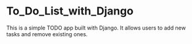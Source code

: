 # To_Do_List_with_Django
This is a simple TODO app built with Django. It allows users to add new tasks and remove existing ones.
